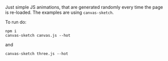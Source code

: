 Just simple JS animations, that are generated randomly every time the page is re-loaded.
The examples are using ```canvas-sketch```.

To run do:
```
npm i
canvas-sketch canvas.js --hot
```
and
```
canvas-sketch three.js --hot
```